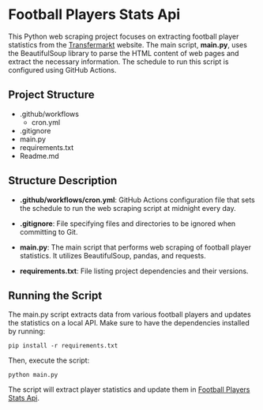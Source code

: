 # Football Players Stats Api

This Python web scraping project focuses on extracting football player statistics from the [Transfermarkt](https://www.transfermarkt.us/) website. The main script, **main.py**, uses the BeautifulSoup library to parse the HTML content of web pages and extract the necessary information. The schedule to run this script is configured using GitHub Actions.

## Project Structure
- .github/workflows
    - cron.yml
- .gitignore
- main.py
- requirements.txt
- Readme.md

## Structure Description
- **.github/workflows/cron.yml**: GitHub Actions configuration file that sets the schedule to run the web scraping script at midnight every day.

- **.gitignore**: File specifying files and directories to be ignored when committing to Git.

- **main.py**: The main script that performs web scraping of football player statistics. It utilizes BeautifulSoup, pandas, and requests.

- **requirements.txt**: File listing project dependencies and their versions.

## Running the Script
The main.py script extracts data from various football players and updates the statistics on a local API. Make sure to have the dependencies installed by running:

```
pip install -r requirements.txt
```
Then, execute the script:
```
python main.py
```

The script will extract player statistics and update them in [Football Players Stats Api](https://github.com/Garridot/football-players-stats-api).